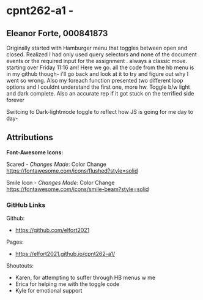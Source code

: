 # cpnt262-a1 -

## Eleanor Forte, 000841873

Originally started with Hamburger menu that toggles between open and closed.
Realized I had only used query selectors and none of the document events or the required input for the assignment .
always a classic move.
starting over Friday 11:16 am! Here we go. all the code from the hb menu is in my github though- i'll go back and look at it to try and figure out why I went so wrong. Also my foreach function presented two different loop options and I couldnt understand the first one, more hw.
Toggle b/w light and dark complete. Also an accurate rep if it got stuck on the terrified side forever 

Switcing to Dark-lightmode toggle to reflect how JS is going for me day to day-

## Attributions

**Font-Awesome Icons:**

Scared - _Changes Made_: Color Change
https://fontawesome.com/icons/flushed?style=solid

Smile Icon - _Changes Made_: Color Change
https://fontawesome.com/icons/smile-beam?style=solid

### GitHub Links

Github:

- https://github.com/elfort2021

Pages:

- https://elfort2021.github.io/cpnt262-a1/

Shoutouts:

- Karen, for attempting to suffer through HB menus w me
- Erica for helping me with the toggle code
- Kyle for emotional support
